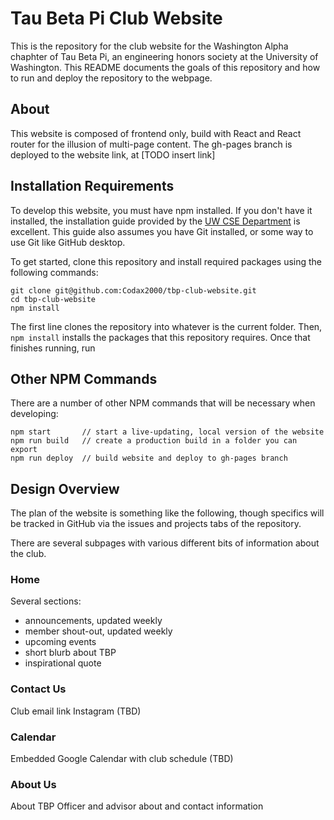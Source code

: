 # Tau Beta Pi Club Website

This is the repository for the club website for the Washington Alpha chaphter of Tau Beta Pi, an
engineering honors society at the University of Washington. This README documents
the goals of this repository and how to run and deploy the repository to the webpage.


## About

This website is composed of frontend only, build with React and React router for the illusion of
multi-page content. The gh-pages branch is deployed to the website link, at [TODO insert link]

## Installation Requirements

To develop this website, you must have npm installed. If you don't have it installed, the installation
guide provided by the [UW CSE Department](https://courses.cs.washington.edu/courses/cse154/22sp/resources/setup.html) is excellent. This guide also assumes you have Git installed, or some way to use Git like
GitHub desktop.

To get started, clone this repository and install required packages using the following commands:
```
git clone git@github.com:Codax2000/tbp-club-website.git
cd tbp-club-website
npm install
```
The first line clones the repository into whatever is the current folder. Then, `npm install` installs
the packages that this repository requires. Once that finishes running, run

## Other NPM Commands

There are a number of other NPM commands that will be necessary when developing:
```{java}
npm start       // start a live-updating, local version of the website
npm run build   // create a production build in a folder you can export
npm run deploy  // build website and deploy to gh-pages branch
```

## Design Overview

The plan of the website is something like the following, though specifics will be tracked in GitHub
via the issues and projects tabs of the repository.

There are several subpages with various different bits of information about the club.

### Home
Several sections:
 - announcements, updated weekly
 - member shout-out, updated weekly
 - upcoming events
 - short blurb about TBP
 - inspirational quote

### Contact Us
Club email link
Instagram (TBD)

### Calendar
Embedded Google Calendar with club schedule (TBD)

### About Us
About TBP
Officer and advisor about and contact information

